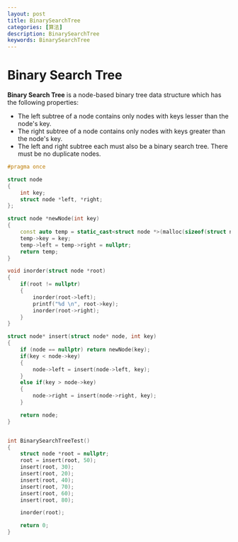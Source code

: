 ```yaml
---
layout: post
title: BinarySearchTree
categories: [算法]
description: BinarySearchTree
keywords: BinarySearchTree
---
```


# Binary Search Tree

**Binary Search Tree** is a node-based binary tree data structure which has the following properties:

 - The left subtree of a node contains only nodes with keys lesser than the node's key.
 - The right subtree of a node contains only nodes with keys greater than the node's key.
 - The left and right subtree each must also be a binary search tree. There must be no duplicate nodes.


 
```cpp
#pragma once

struct node
{
	int key;
	struct node *left, *right;
};

struct node *newNode(int key)
{
	const auto temp = static_cast<struct node *>(malloc(sizeof(struct node)));
	temp->key = key;
	temp->left = temp->right = nullptr;
	return temp;
}

void inorder(struct node *root)
{
	if(root != nullptr)
	{
		inorder(root->left);
		printf("%d \n", root->key);
		inorder(root->right);
	}
}

struct node* insert(struct node* node, int key)
{
	if (node == nullptr) return newNode(key);
	if(key < node->key)
	{
		node->left = insert(node->left, key);
	}
	else if(key > node->key)
	{
		node->right = insert(node->right, key);
	}

	return node;
}


int BinarySearchTreeTest()
{
	struct node *root = nullptr;
	root = insert(root, 50);
	insert(root, 30);
	insert(root, 20);
	insert(root, 40);
	insert(root, 70);
	insert(root, 60);
	insert(root, 80);

	inorder(root);

	return 0;
}
```